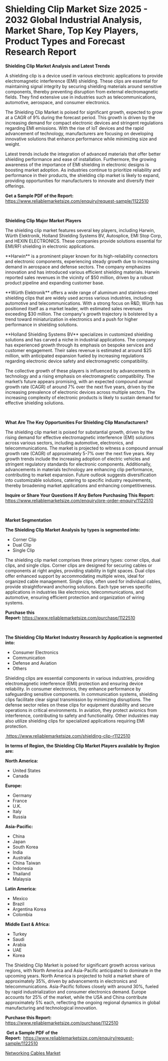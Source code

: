 <p><h1>Shielding Clip Market Size 2025 - 2032 Global Industrial Analysis, Market Share, Top Key Players, Product Types and Forecast Research Report</h1></p><p><strong>Shielding Clip Market Analysis and Latest Trends</strong></p>
<p><p>A shielding clip is a device used in various electronic applications to provide electromagnetic interference (EMI) shielding. These clips are essential for maintaining signal integrity by securing shielding materials around sensitive components, thereby preventing disruption from external electromagnetic fields. They find extensive use in industries such as telecommunications, automotive, aerospace, and consumer electronics.</p><p>The Shielding Clip Market is poised for significant growth, expected to grow at a CAGR of 9% during the forecast period. This growth is driven by the increasing demand for compact electronic devices and stringent regulations regarding EMI emissions. With the rise of IoT devices and the rapid advancement of technology, manufacturers are focusing on developing innovative solutions that enhance performance while minimizing size and weight.</p><p>Latest trends include the integration of advanced materials that offer better shielding performance and ease of installation. Furthermore, the growing awareness of the importance of EMI shielding in electronic designs is boosting market adoption. As industries continue to prioritize reliability and performance in their products, the shielding clip market is likely to expand, providing opportunities for manufacturers to innovate and diversify their offerings.</p></p>
<p><strong>Get a Sample PDF of the Report:&nbsp;</strong> <a href="https://www.reliablemarketsize.com/enquiry/request-sample/1122510?utm_campaign=3199&utm_medium=2&utm_source=Github&utm_content=ia&utm_term=08042025&utm_id=shielding-clip">https://www.reliablemarketsize.com/enquiry/request-sample/1122510</a></p>
<p>&nbsp;</p>
<p><strong>Shielding Clip Major Market Players</strong></p>
<p><p>The shielding clip market features several key players, including Harwin, Würth Elektronik, Holland Shielding Systems BV, Autosplice, EMI Stop Corp, and HEXIN ELECTRONICS. These companies provide solutions essential for EMI/RFI shielding in electronic applications.</p><p>**Harwin** is a prominent player known for its high-reliability connectors and electronic components, experiencing steady growth due to increasing demand in aerospace and defense sectors. The company emphasizes innovation and has introduced various efficient shielding materials. Harwin reported sales revenues in the vicinity of $50 million, driven by a robust product pipeline and expanding customer base.</p><p>**Würth Elektronik** offers a wide range of aluminum and stainless-steel shielding clips that are widely used across various industries, including automotive and telecommunications. With a strong focus on R&D, Würth has positioned itself as a market leader, with estimated sales revenues exceeding $30 million. The company's growth trajectory is bolstered by a trend toward miniaturization in electronics and a push for higher performance in shielding solutions.</p><p>**Holland Shielding Systems BV** specializes in customized shielding solutions and has carved a niche in industrial applications. The company has experienced growth through its emphasis on bespoke services and customer engagement. Their sales revenue is estimated at around $25 million, with anticipated expansion fueled by increasing regulations regarding electronic device safety and electromagnetic compatibility.</p><p>The collective growth of these players is influenced by advancements in technology and a rising emphasis on electromagnetic compatibility. The market’s future appears promising, with an expected compound annual growth rate (CAGR) of around 7% over the next five years, driven by the increasing prevalence of electronic devices across multiple sectors. The increasing complexity of electronic products is likely to sustain demand for effective shielding solutions.</p></p>
<p>&nbsp;</p>
<p><strong>What Are The Key Opportunities For Shielding Clip Manufacturers?</strong></p>
<p><p>The shielding clip market is poised for substantial growth, driven by the rising demand for effective electromagnetic interference (EMI) solutions across various sectors, including automotive, electronics, and telecommunications. The market is projected to witness a compound annual growth rate (CAGR) of approximately 5-7% over the next five years. Key growth trends include the increasing adoption of electric vehicles and stringent regulatory standards for electronic components. Additionally, advancements in materials technology are enhancing clip performance, contributing to market expansion. Future outlook suggests diversification into customizable solutions, catering to specific industry requirements, thereby broadening market applications and enhancing competitiveness.</p></p>
<p><strong>Inquire or Share Your Questions If Any Before Purchasing This Report:</strong> <a href="https://www.reliablemarketsize.com/enquiry/pre-order-enquiry/1122510?utm_campaign=3199&utm_medium=2&utm_source=Github&utm_content=ia&utm_term=08042025&utm_id=shielding-clip">https://www.reliablemarketsize.com/enquiry/pre-order-enquiry/1122510</a></p>
<p>&nbsp;</p>
<p><strong>Market Segmentation</strong></p>
<p><strong>The Shielding Clip Market Analysis by types is segmented into:</strong></p>
<p><ul><li>Corner Clip</li><li>Dual Clip</li><li>Single Clip</li></ul></p>
<p><p>The shielding clip market comprises three primary types: corner clips, dual clips, and single clips. Corner clips are designed for securing cables or components at right angles, providing stability in tight spaces. Dual clips offer enhanced support by accommodating multiple wires, ideal for organized cable management. Single clips, often used for individual cables, provide straightforward anchoring solutions. Each type serves specific applications in industries like electronics, telecommunications, and automotive, ensuring efficient protection and organization of wiring systems.</p></p>
<p><strong>Purchase this Report:&nbsp;</strong><a href="https://www.reliablemarketsize.com/purchase/1122510?utm_campaign=3199&utm_medium=2&utm_source=Github&utm_content=ia&utm_term=08042025&utm_id=shielding-clip">https://www.reliablemarketsize.com/purchase/1122510</a></p>
<p>&nbsp;</p>
<p><strong>The Shielding Clip Market Industry Research by Application is segmented into:</strong></p>
<p><ul><li>Consumer Electronics</li><li>Communication</li><li>Defense and Aviation</li><li>Others</li></ul></p>
<p><p>Shielding clips are essential components in various industries, providing electromagnetic interference (EMI) protection and ensuring device reliability. In consumer electronics, they enhance performance by safeguarding sensitive components. In communication systems, shielding clips facilitate clear signal transmission by minimizing disruptions. The defense sector relies on these clips for equipment durability and secure operations in critical environments. In aviation, they protect avionics from interference, contributing to safety and functionality. Other industries may also utilize shielding clips for specialized applications requiring EMI protection.</p></p>
<p><a href="https://www.reliablemarketsize.com/shielding-clip-r1122510?utm_campaign=3199&utm_medium=2&utm_source=Github&utm_content=ia&utm_term=08042025&utm_id=shielding-clip">&nbsp;https://www.reliablemarketsize.com/shielding-clip-r1122510</a></p>
<p><strong>In terms of Region, the Shielding Clip Market Players available by Region are:</strong></p>
<p>
    <p> <strong> North America: </strong>
        <ul>
            <li>United States</li>
            <li>Canada</li>
        </ul>
        </p> 
    <p> <strong> Europe: </strong>
        <ul>
            <li>Germany</li>
            <li>France</li>
            <li>U.K.</li>
            <li>Italy</li>
            <li>Russia</li>
        </ul>
        </p> 
    <p> <strong> Asia-Pacific: </strong>
        <ul>
            <li>China</li>
            <li>Japan</li>
            <li>South Korea</li>
            <li>India</li>
            <li>Australia</li>
            <li>China Taiwan</li>
            <li>Indonesia</li>
            <li>Thailand</li>
            <li>Malaysia</li>
        </ul>
        </p> 
    <p> <strong> Latin America: </strong>
        <ul>
            <li>Mexico</li>
            <li>Brazil</li>
            <li>Argentina Korea</li>
            <li>Colombia</li>
        </ul>
        </p> 
    <p> <strong> Middle East & Africa: </strong>
        <ul>
            <li>Turkey</li>
            <li>Saudi</li>
            <li>Arabia</li>
            <li>UAE</li>
            <li>Korea</li>
        </ul>
    </p>
    </p>
<p><p>The Shielding Clip Market is poised for significant growth across various regions, with North America and Asia-Pacific anticipated to dominate in the upcoming years. North America is projected to hold a market share of approximately 35%, driven by advancements in electronics and telecommunications. Asia-Pacific follows closely with around 30%, fueled by rapid industrialization and consumer electronics demand. Europe accounts for 25% of the market, while the USA and China contribute approximately 5% each, reflecting the ongoing regional dynamics in global manufacturing and technological innovation.</p></p>
<p><strong>Purchase this Report: </strong><a href="https://www.reliablemarketsize.com/purchase/1122510?utm_campaign=3199&utm_medium=2&utm_source=Github&utm_content=ia&utm_term=08042025&utm_id=shielding-clip">https://www.reliablemarketsize.com/purchase/1122510</a></p>
<p>&nbsp;<strong>Get a Sample PDF of the Report:&nbsp;&nbsp;</strong><a href="https://www.reliablemarketsize.com/enquiry/request-sample/1122510?utm_campaign=3199&utm_medium=2&utm_source=Github&utm_content=ia&utm_term=08042025&utm_id=shielding-clip">https://www.reliablemarketsize.com/enquiry/request-sample/1122510</a></p>
<p><strong></strong></p>
<p><p><a href="https://github.com/sderolza/Market-Research-Report-List-1/blob/main/networking-cables-market.md?utm_campaign=3199&utm_medium=2&utm_source=Github&utm_content=ia&utm_term=08042025&utm_id=shielding-clip">Networking Cables Market</a></p></p>